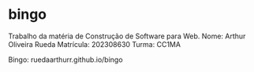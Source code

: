 # bingo

Trabalho da matéria de Construção de Software para Web.
Nome: Arthur Oliveira Rueda
Matrícula: 202308630
Turma: CC1MA

Bingo: ruedaarthurr.github.io/bingo
